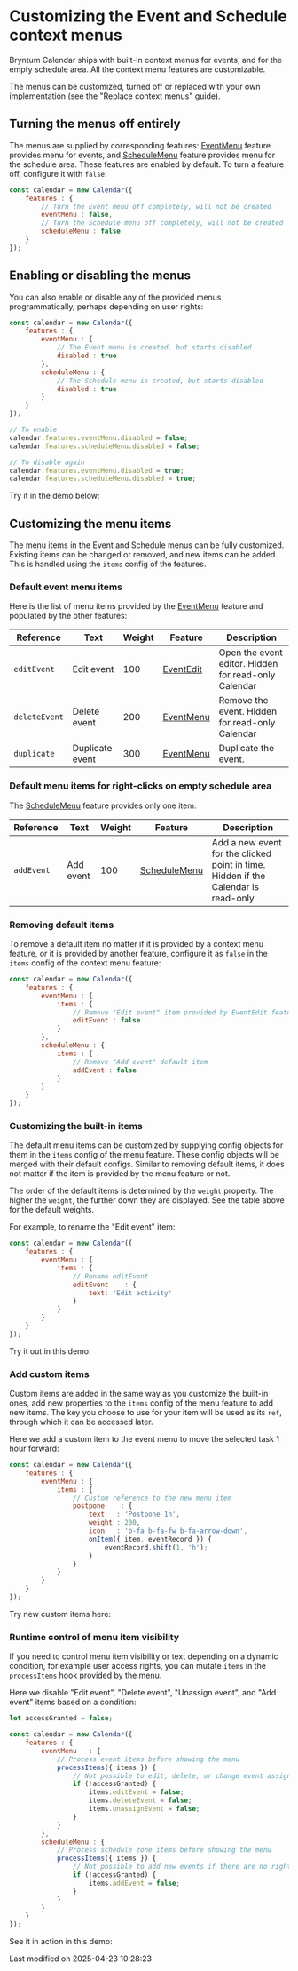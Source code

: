 # Customizing the Event and Schedule context menus

Bryntum Calendar ships with built-in context menus for events, and for the empty schedule area. All the context menu 
features are customizable. 

<div class="external-example" data-file="Calendar/guides/menu/Basic.js"></div>

The menus can be customized, turned off or replaced with your own implementation (see the "Replace context menus" guide).

## Turning the menus off entirely

The menus are supplied by corresponding features: [EventMenu](#Calendar/feature/EventMenu) feature provides menu for events,
and [ScheduleMenu](#Calendar/feature/ScheduleMenu) feature provides menu for the schedule area.
These features are enabled by default. To turn a feature off, configure it with `false`:

```javascript
const calendar = new Calendar({
    features : {
        // Turn the Event menu off completely, will not be created
        eventMenu : false,
        // Turn the Schedule menu off completely, will not be created
        scheduleMenu : false
    }
});
```

## Enabling or disabling the menus

You can also enable or disable any of the provided menus programmatically, perhaps depending on user rights:

```javascript
const calendar = new Calendar({
    features : {
        eventMenu : {
            // The Event menu is created, but starts disabled
            disabled : true
        },
        scheduleMenu : {
            // The Schedule menu is created, but starts disabled
            disabled : true
        }
    }
});

// To enable
calendar.features.eventMenu.disabled = false;
calendar.features.scheduleMenu.disabled = false;

// To disable again
calendar.features.eventMenu.disabled = true;
calendar.features.scheduleMenu.disabled = true;
```

Try it in the demo below:

<div class="external-example" data-file="Calendar/guides/menu/DisableFeature.js"></div>

## Customizing the menu items

The menu items in the Event and Schedule menus can be fully customized.
Existing items can be changed or removed, and new items can be added. This is handled using the `items` config of the features.

### Default event menu items

Here is the list of menu items provided by the [EventMenu](#Calendar/feature/EventMenu) feature and populated by the other features:

| Reference      | Text            | Weight | Feature                                  | Description                                           |
|----------------|-----------------|--------|------------------------------------------|-------------------------------------------------------|
| `editEvent`    | Edit event      | 100    | [EventEdit](#Calendar/feature/EventEdit) | Open the event editor. Hidden for read-only Calendar |
| `deleteEvent`  | Delete event    | 200    | [EventMenu](#Calendar/feature/EventMenu) | Remove the event. Hidden for read-only Calendar       |
| `duplicate`    | Duplicate event | 300    | [EventMenu](#Calendar/feature/EventMenu) | Duplicate the event.                                  |

### Default menu items for right-clicks on empty schedule area

The [ScheduleMenu](#Calendar/feature/ScheduleMenu) feature provides only one item:

| Reference      | Text      | Weight | Feature                                        | Description                                                                                      |
|----------------|-----------|--------|------------------------------------------------|--------------------------------------------------------------------------------------------------|
| `addEvent`     | Add event | 100    | [ScheduleMenu](#Calendar/feature/ScheduleMenu) | Add a new event for the clicked point in time. Hidden if the Calendar is read-only               |

### Removing default items

To remove a default item no matter if it is provided by a context menu feature, or it is provided by another feature,
configure it as `false` in the `items` config of the context menu feature:

```javascript
const calendar = new Calendar({
    features : {
        eventMenu : {
            items : {
                // Remove "Edit event" item provided by EventEdit feature
                editEvent : false
            }
        },
        scheduleMenu : {
            items : {
                // Remove "Add event" default item
                addEvent : false
            }
        }
    }
});
```

<div class="external-example" data-file="Calendar/guides/menu/DisableItems.js"></div>

### Customizing the built-in items

The default menu items can be customized by supplying config objects for them in the `items` config of the menu feature.
These config objects will be merged with their default configs. Similar to removing default items, it does not matter
if the item is provided by the menu feature or not.

The order of the default items is determined by the `weight` property. The higher the `weight`, the further down they are
displayed. See the table above for the default weights.

For example, to rename the "Edit event" item:

```javascript
const calendar = new Calendar({
    features : {
        eventMenu : {
            items : {
                // Rename editEvent
                editEvent    : {
                    text: 'Edit activity'
                }
            }
        }
    }
});
```

Try it out in this demo:

<div class="external-example" data-file="Calendar/guides/menu/CustomizeItems.js"></div>

### Add custom items

Custom items are added in the same way as you customize the built-in ones, add new properties to the `items`
config of the menu feature to add new items. The key you choose to use for your item will be used as its `ref`,
through which it can be accessed later.

Here we add a custom item to the event menu to move the selected task 1 hour forward:

```javascript
const calendar = new Calendar({
    features : {
        eventMenu : {
            items : {
                // Custom reference to the new menu item
                postpone    : {
                    text   : 'Postpone 1h',
                    weight : 200,
                    icon   : 'b-fa b-fa-fw b-fa-arrow-down',
                    onItem({ item, eventRecord }) {
                        eventRecord.shift(1, 'h');
                    }
                }
            }
        }
    }
});
```

Try new custom items here:

<div class="external-example" data-file="Calendar/guides/menu/AddItems.js"></div>

### Runtime control of menu item visibility

If you need to control menu item visibility or text depending on a dynamic condition, for example user access rights,
you can mutate `items` in the `processItems` hook provided by the menu.

Here we disable "Edit event", "Delete event", "Unassign event", and "Add event" items based on a condition:

```javascript
let accessGranted = false;

const calendar = new Calendar({
    features : {
        eventMenu   : {
            // Process event items before showing the menu
            processItems({ items }) {
                // Not possible to edit, delete, or change event assignments if there are no rights for it
                if (!accessGranted) {
                    items.editEvent = false;
                    items.deleteEvent = false;
                    items.unassignEvent = false;
                }
            }
        },
        scheduleMenu : {
            // Process schedule zone items before showing the menu
            processItems({ items }) {
                // Not possible to add new events if there are no rights for it
                if (!accessGranted) {
                    items.addEvent = false;
                }
            }
        }
    }
});
```

See it in action in this demo:

<div class="external-example" data-file="Calendar/guides/menu/Dynamic.js"></div>


<p class="last-modified">Last modified on 2025-04-23 10:28:23</p>